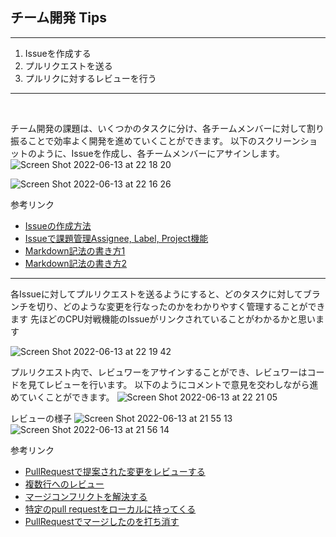 ## チーム開発 Tips

---

1. Issueを作成する
2. プルリクエストを送る
3. プルリクに対するレビューを行う

---

<br>


チーム開発の課題は、いくつかのタスクに分け、各チームメンバーに対して割り振ることで効率よく開発を進めていくことができます。
以下のスクリーンショットのように、Issueを作成し、各チームメンバーにアサインします。
![Screen Shot 2022-06-13 at 22 18 20](https://user-images.githubusercontent.com/66197642/173499052-dcc964fa-84f8-4e3c-8cc3-c126106a7bf1.png)


![Screen Shot 2022-06-13 at 22 16 26](https://user-images.githubusercontent.com/66197642/173498886-b6fd3f9b-5f9e-4207-a8f1-42e00458152c.png)


参考リンク
- [Issueの作成方法](https://docs.github.com/ja/issues/tracking-your-work-with-issues/creating-an-issue)
- [Issueで課題管理Assignee, Label, Project機能](https://style.potepan.com/articles/31077.html)
- [Markdown記法の書き方1](https://qiita.com/tbpgr/items/989c6badefff69377da7)
- [Markdown記法の書き方2](https://www.markdownguide.org/basic-syntax/)

---


各Issueに対してプルリクエストを送るようにすると、どのタスクに対してブランチを切り、どのような変更を行なったのかをわかりやすく管理することができます
先ほどのCPU対戦機能のIssueがリンクされていることがわかるかと思います

![Screen Shot 2022-06-13 at 22 19 42](https://user-images.githubusercontent.com/66197642/173499212-7d450825-4f03-4c13-8926-03c30fc5c0e6.png)

プルリクエスト内で、レビュワーをアサインすることができ、レビュワーはコードを見てレビューを行います。
以下のようにコメントで意見を交わしながら進めていくことができます。
![Screen Shot 2022-06-13 at 22 21 05](https://user-images.githubusercontent.com/66197642/173499302-0e7e5137-a559-4fdc-bcbf-bc2aacc00e97.png)

レビューの様子
![Screen Shot 2022-06-13 at 21 55 13](https://user-images.githubusercontent.com/66197642/173499335-b20b8228-e1f1-4007-bef4-1f358faec021.png)
![Screen Shot 2022-06-13 at 21 56 14](https://user-images.githubusercontent.com/66197642/173499352-dd2af9e1-a0b2-47a2-a861-0ed14b643af3.png)




参考リンク
- [PullRequestで提案された変更をレビューする](https://docs.github.com/ja/pull-requests/collaborating-with-pull-requests/reviewing-changes-in-pull-requests/reviewing-proposed-changes-in-a-pull-request)
- [複数行へのレビュー](https://qiita.com/YumaInaura/items/65d59adbce322567ef14)
- [マージコンフリクトを解決する](https://docs.github.com/ja/pull-requests/collaborating-with-pull-requests/addressing-merge-conflicts/resolving-a-merge-conflict-on-github)
- [特定のpull requestをローカルに持ってくる](https://qiita.com/tarr1124/items/d807887418671adbc46f)
- [PullRequestでマージしたのを打ち消す](https://saikeblog.com/2020/03/09/github%E3%81%A7pull-request%E3%81%AE%E3%83%9E%E3%83%BC%E3%82%B8%E3%82%92%E6%89%93%E3%81%A1%E6%B6%88%E3%81%99%E6%96%B9%E6%B3%95/)
